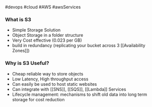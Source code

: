 #devops 
#cloud #AWS #awsServices

### What is S3

- Simple Storage Solution
- Object Storage in a folder structure 
- Very Cost effective (0.023 per GB)
- build in redundancy (replicating your bucket across 3 [[Availability Zones]])

### Why is S3 Useful? 

- Cheap reliable way to store objects
- Low Latency, High throughput access
- Can easily be used to host static websites
- Can integrate with [[SNS]], [[SQS]], [[Lambda]] Services 
- Lifecycle management: mechanisms to shift old data into long term storage for cost reduction 

